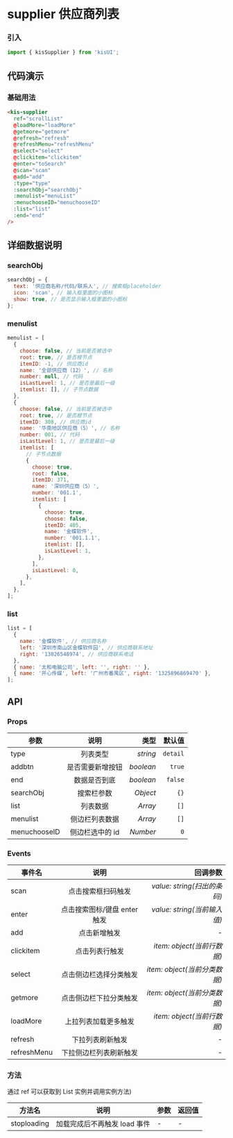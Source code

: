 # supplier 供应商列表

### 引入

```js
import { kisSupplier } from 'kisUI';
```

## 代码演示

### 基础用法

```html
<kis-supplier
  ref="scrollList"
  @loadMore="loadMore"
  @getmore="getmore"
  @refresh="refresh"
  @refreshMenu="refreshMenu"
  @select="select"
  @clickitem="clickitem"
  @enter="toSearch"
  @scan="scan"
  @add="add"
  :type="type"
  :searchObj="searchObj"
  :menulist="menuList"
  :menuchooseID="menuchooseID"
  :list="list"
  :end="end"
/>
```

## 详细数据说明

### searchObj

```js
searchObj = {
  text: '供应商名称/代码/联系人', // 搜索框placeholder
  icon: 'scan', // 输入框里面的小图标
  show: true, // 是否显示输入框里面的小图标
};
```

### menulist

```js
menulist = [
  {
    choose: false, // 当前是否被选中
    root: true, // 是否根节点
    itemID: -1, // 供应商id
    name: '全部供应商（12）', // 名称
    number: null, // 代码
    isLastLevel: 1, // 是否是最后一级
    itemlist: [], // 子节点数据
  },
  {
    choose: false, // 当前是否被选中
    root: true, // 是否根节点
    itemID: 308, // 供应商id
    name: '华南地区供应商（5）', // 名称
    number: 001, // 代码
    isLastLevel: 1, // 是否是最后一级
    itemlist: [
      // 子节点数据
      {
        choose: true,
        root: false,
        itemID: 371,
        name: '深圳供应商（5）',
        number: '001.1',
        itemlist: [
          {
            choose: true,
            choose: false,
            itemID: 405,
            name: '金蝶软件',
            number: '001.1.1',
            itemlist: [],
            isLastLevel: 1,
          },
        ],
        isLastLevel: 0,
      },
    ],
  },
];
```

### list

```js
list = [
  {
    name: '金蝶软件', // 供应商名称
    left: '深圳市南山区金蝶软件园', // 供应商联系地址
    right: '13026548974', // 供应商联系电话
  },
  { name: '太和电脑公司', left: '', right: '' },
  { name: '开心传媒', left: '广州市番禺区', right: '1325896869470' },
];
```

## API

### Props

| 参数         |       说明       |      类型 |   默认值 |
| ------------ | :--------------: | --------: | -------: |
| type         |     列表类型     |  _string_ | `detail` |
| addbtn       | 是否需要新增按钮 | _boolean_ |   `true` |
| end          |   数据是否到底   | _boolean_ |  `false` |
| searchObj    |    搜索栏参数    |  _Object_ |     `{}` |
| list         |     列表数据     |   _Array_ |     `[]` |
| menulist     |  侧边栏列表数据  |   _Array_ |     `[]` |
| menuchooseID | 侧边栏选中的 id  |  _Number_ |      `0` |

### Events

| 事件名      |             说明             |                     回调参数 |
| ----------- | :--------------------------: | ---------------------------: |
| scan        |      点击搜索框扫码触发      |  _value: string(扫出的条码)_ |
| enter       | 点击搜索图标/键盘 enter 触发 |  _value: string(当前输入值)_ |
| add         |         点击新增触发         |                            - |
| clickitem   |        点击列表行触发        |   _item: object(当前行数据)_ |
| select      |    点击侧边栏选择分类触发    | _item: object(当前分类数据)_ |
| getmore     |    点击侧边栏下拉分类触发    | _item: object(当前分类数据)_ |
| loadMore    |     上拉列表加载更多触发     |   _item: object(当前行数据)_ |
| refresh     |       下拉列表刷新触发       |                            - |
| refreshMenu |    下拉侧边栏列表刷新触发    |                            - |

### 方法

通过 ref 可以获取到 List 实例并调用实例方法)

| 方法名      | 说明                         | 参数 | 返回值 |
| ----------- | ---------------------------- | ---- | ------ |
| stoploading | 加载完成后不再触发 load 事件 | -    | -      |

```

```
